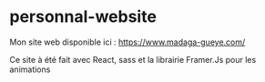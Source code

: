 # personnal-website

Mon site web disponible ici : https://www.madaga-gueye.com/

Ce site à été fait avec React, sass et la librairie Framer.Js pour les animations

